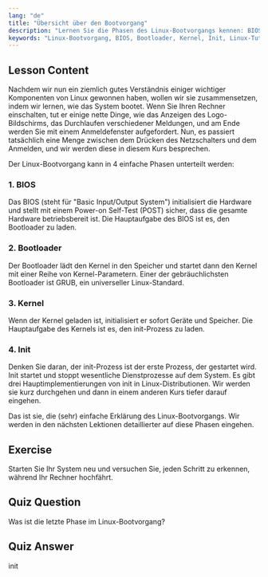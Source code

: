 ```yaml
---
lang: "de"
title: "Übersicht über den Bootvorgang"
description: "Lernen Sie die Phasen des Linux-Bootvorgangs kennen: BIOS, Bootloader, Kernel und Init. Verstehen Sie, wie Linux vom Einschalten bis zur Anmeldung startet. Ein unverzichtbarer Leitfaden für Linux-Anfänger."
keywords: "Linux-Bootvorgang, BIOS, Bootloader, Kernel, Init, Linux-Tutorial, Linux-Anleitung, Anfänger"
---
```


## Lesson Content

Nachdem wir nun ein ziemlich gutes Verständnis einiger wichtiger Komponenten von Linux gewonnen haben, wollen wir sie zusammensetzen, indem wir lernen, wie das System bootet. Wenn Sie Ihren Rechner einschalten, tut er einige nette Dinge, wie das Anzeigen des Logo-Bildschirms, das Durchlaufen verschiedener Meldungen, und am Ende werden Sie mit einem Anmeldefenster aufgefordert. Nun, es passiert tatsächlich eine Menge zwischen dem Drücken des Netzschalters und dem Anmelden, und wir werden diese in diesem Kurs besprechen.

Der Linux-Bootvorgang kann in 4 einfache Phasen unterteilt werden:

### 1. BIOS

Das BIOS (steht für "Basic Input/Output System") initialisiert die Hardware und stellt mit einem Power-on Self-Test (POST) sicher, dass die gesamte Hardware betriebsbereit ist. Die Hauptaufgabe des BIOS ist es, den Bootloader zu laden.

### 2. Bootloader

Der Bootloader lädt den Kernel in den Speicher und startet dann den Kernel mit einer Reihe von Kernel-Parametern. Einer der gebräuchlichsten Bootloader ist GRUB, ein universeller Linux-Standard.

### 3. Kernel

Wenn der Kernel geladen ist, initialisiert er sofort Geräte und Speicher. Die Hauptaufgabe des Kernels ist es, den init-Prozess zu laden.

### 4. Init

Denken Sie daran, der init-Prozess ist der erste Prozess, der gestartet wird. Init startet und stoppt wesentliche Dienstprozesse auf dem System. Es gibt drei Hauptimplementierungen von init in Linux-Distributionen. Wir werden sie kurz durchgehen und dann in einem anderen Kurs tiefer darauf eingehen.

Das ist sie, die (sehr) einfache Erklärung des Linux-Bootvorgangs. Wir werden in den nächsten Lektionen detaillierter auf diese Phasen eingehen.

## Exercise

Starten Sie Ihr System neu und versuchen Sie, jeden Schritt zu erkennen, während Ihr Rechner hochfährt.

## Quiz Question

Was ist die letzte Phase im Linux-Bootvorgang?

## Quiz Answer

init
